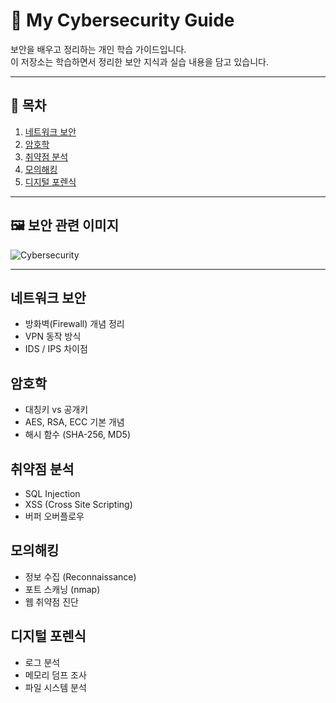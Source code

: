 # 🔐 My Cybersecurity Guide

보안을 배우고 정리하는 개인 학습 가이드입니다.  
이 저장소는 학습하면서 정리한 보안 지식과 실습 내용을 담고 있습니다.  

---

## 📑 목차
1. [네트워크 보안](#네트워크-보안)
2. [암호학](#암호학)
3. [취약점 분석](#취약점-분석)
4. [모의해킹](#모의해킹)
5. [디지털 포렌식](#디지털-포렌식)

---

## 🖼 보안 관련 이미지
![Cybersecurity](./images/security.png)

---

## 네트워크 보안
- 방화벽(Firewall) 개념 정리
- VPN 동작 방식
- IDS / IPS 차이점

## 암호학
- 대칭키 vs 공개키
- AES, RSA, ECC 기본 개념
- 해시 함수 (SHA-256, MD5)

## 취약점 분석
- SQL Injection
- XSS (Cross Site Scripting)
- 버퍼 오버플로우

## 모의해킹
- 정보 수집 (Reconnaissance)
- 포트 스캐닝 (nmap)
- 웹 취약점 진단

## 디지털 포렌식
- 로그 분석
- 메모리 덤프 조사
- 파일 시스템 분석
